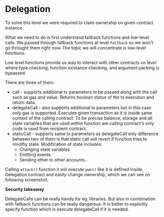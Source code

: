 # Delegation

To solve this level we were required to claim ownership on given contract instance.

What we need to do is first understand fallback functions and low-level calls. We passed through fallback functions at level `Fallback` so we won't go throught them right now. The topic we will concentrate is low-level functions.

Low level functions provide us way to interact with other contracts on level where type checking, function existance checking, and argument packing is bypassed.

There are three of them:

- call - supports additional tx parameters to be passed along with the call such as gas and value. Returns boolean status of the tx execution and return data.
- delegateCall - also supports additional tx parameters but in this case only gas is supported. Executes given transaction as it is inside same context of the calling contract. To be precise balance, storage and all state variables that are used within function are calling contract's only code is used from recipient contract.
- staticCall - supports same tx parameters as delegateCall only difference between two of them is that static call will revert if function tries to modifiy state.
  Modification of state includes:
  - Changing state variables
  - Emitting events
  - Sending ether to other accounts..

Calling `attack()` function it will execute `pwn()` like it is defined inside Delegation contract and easily change ownership, which we can see on following screenshot.

**Security takeaway**

DelegateCalls can be really handy for eg. libraries. But also in combination with fallback functions can be really dangerous. It is better to explicitly specify function which is execute delegateCall if it is needed.
